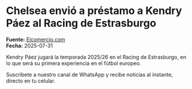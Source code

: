 # Chelsea envió a préstamo a Kendry Páez al Racing de Estrasburgo

**Fuente:** [Elcomercio.com](https://www.elcomercio.com/deportes/futbol/chelsea-envio-a-prestamo-a-kendry-paez-al-racing-estrasburgo/)  
**Fecha:** 2025-07-31

Kendry Páez jugará la temporada 2025/26 en el Racing de Estrasburgo, en lo que será su primera experiencia en el fútbol europeo.

Suscríbete a nuestro canal de WhatsApp y recibe noticias al instante, directo en tu
 celular.
